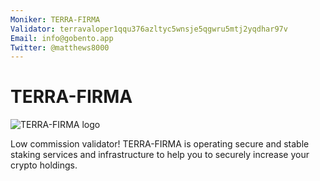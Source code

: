 ```yaml
---
Moniker: TERRA-FIRMA
Validator: terravaloper1qqu376azltyc5wnsje5qgwru5mtj2yqdhar97v
Email: info@gobento.app
Twitter: @matthews8000
---
```


# TERRA-FIRMA
![TERRA-FIRMA logo](https://emojipedia-us.s3.dualstack.us-west-1.amazonaws.com/thumbs/120/whatsapp/273/globe-showing-europe-africa_1f30d.png)

Low commission validator! TERRA-FIRMA is operating secure and stable staking services and infrastructure to help you to securely increase your crypto holdings.
